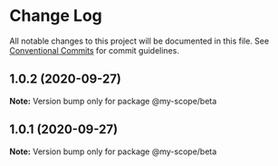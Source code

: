 # Change Log

All notable changes to this project will be documented in this file.
See [Conventional Commits](https://conventionalcommits.org) for commit guidelines.

## 1.0.2 (2020-09-27)

**Note:** Version bump only for package @my-scope/beta





## 1.0.1 (2020-09-27)

**Note:** Version bump only for package @my-scope/beta
